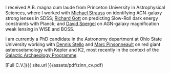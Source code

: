 I received A.B. magna cum laude from Princeton University in Astrophysical Sciences, where I worked with [Michael Strauss](http://www.astro.princeton.edu/~strauss/index.html) on identifying AGN-galaxy strong lenses in SDSS; [Richard Gott](http://web.astro.princeton.edu/people/j-richard-gott-iii) on predicting Slow-Roll dark energy constraints with Planck; and [David Spergel](http://www.astro.princeton.edu/~dns/) on AGN-galaxy magnification weak lensing in WISE and BOSS.

I am currently a PhD candidate in the Astronomy department at Ohio State University working with [Dennis Stello](https://www.physics.unsw.edu.au/staff/dennis-stello) and [Marc Pinsonneault](http://www.astronomy.ohio-state.edu/~pinsono/) on red giant asteroseismology with Kepler and K2, most recently in the context of the [Galactic Archaeology Programme](http://www.physics.usyd.edu.au/k2gap/).

[Full C.V.]({{ site.url }}/assets/pdf/zinn_cv.pdf)
